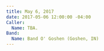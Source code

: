 ```yaml
---
title: May 6, 2017
date: 2017-05-06 12:00:00 -04:00
Caller:
  Name: TBA.
Band:
  Name: Band O' Goshen (Goshen, IN)
---
```


